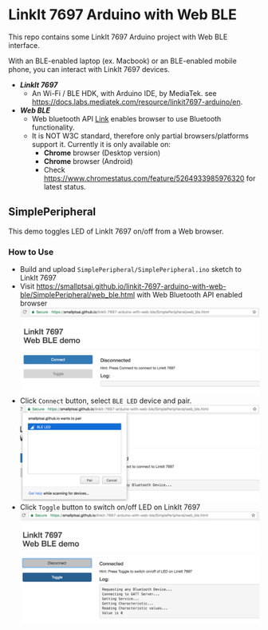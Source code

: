 # LinkIt 7697 Arduino with Web BLE

This repo contains some LinkIt 7697 Arduino project with Web BLE interface.

With an BLE-enabled laptop (ex. Macbook) or an BLE-enabled mobile phone, you can interact with LinkIt 7697 devices.

* **_LinkIt 7697_**
  * An Wi-Fi / BLE HDK, with Arduino IDE, by MediaTek. see https://docs.labs.mediatek.com/resource/linkit7697-arduino/en.
* **_Web BLE_**
  * Web bluetooth API [Link](https://developers.google.com/web/updates/2015/07/interact-with-ble-devices-on-the-web) enables browser to use Bluetooth functionality.
  * It is NOT W3C standard, therefore only partial browsers/platforms support it. Currently it is only available on:
    * **Chrome** browser (Desktop version)
    * **Chrome** browser (Android)
    * Check https://www.chromestatus.com/feature/5264933985976320 for latest status.

## SimplePeripheral

This demo toggles LED of LinkIt 7697 on/off from a Web browser.

### How to Use

* Build and upload `SimplePeripheral/SimplePeripheral.ino` sketch to LinkIt 7697
* Visit https://smallptsai.github.io/linkit-7697-arduino-with-web-ble/SimplePeripheral/web_ble.html with Web Bluetooth API enabled browser 
  ![1](images/1.png)
* Click `Connect` button, select `BLE LED` device and pair.
  ![2](images/2.png)
* Click `Toggle` button to switch on/off LED on LinkIt 7697
  ![3](images/3.png)

